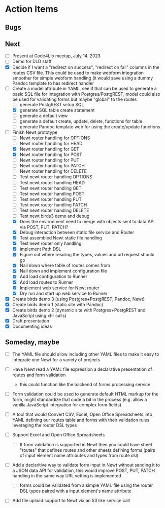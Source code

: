 
# Action Items

## Bugs

## Next

- [ ] Present at Code4Lib meetup, July 14, 2023
- [ ] Demo for DLD staff
- [x] Decide if I want a "redirect on success", "redirect on fail" columns in the routes CSV file. This could be used to make webform integration smoother for simple webform handling (it would save using a dummy Pandoc template to has redirect handler
- [ ] Create a model attribute in YAML, see if that can be used to generate a basic SQL file for integration with Postgres/PostgREST, model could also be used for validating forms but maybe "global" to the routes
    - [ ] generate PostgREST setup SQL
    - [x] generate SQL table create statement
    - [ ] generate a default view
    - [ ] generate a default create, update, delete, functions for table
    - [ ] generate Pandoc template web for using the create/update functions 
- [ ] Finish Newt prototype
    - [ ] Newt router handling for OPTIONS
    - [ ] Newt router handling for HEAD
    - [x] Newt router handling for GET
    - [x] Newt router handling for POST
    - [ ] Newt router handling for PUT
    - [ ] Newt router handling for PATCH
    - [ ] Newt router handling for DELETE
    - [ ] Test newt router handling OPTIONS
    - [ ] Test newt router handling HEAD
    - [ ] Test newt router handling GET
    - [ ] Test newt router handling POST
    - [ ] Test newt router handling PUT
    - [ ] Test newt router handling PATCH
    - [ ] Test newt router handling DELETE
    - [ ] Test newt birds3 demo and debug
    - [x] Does the environment need to merge with objects sent to data API via POST, PUT, PATCH?
    - [x] Debug interaction between static file service and Router
    - [x] Test assembled Newt static file handling
    - [x] Test newt router only handling
    - [x] implement Path DSL
    - [x] Figure out where resoling the types, values and url request should go
    - [x] Nail down where table of routes comes from
    - [x] Nail down and implement configuration file
    - [x] Add load configuration to Runner
    - [x] Add load routes to Runner
    - [x] Implement web service for Newt router
    - [x] Dry run and start up web service to Runner
- [x] Create birds demo 3 (using Postgres+PostgREST, Pandoc, Newt)
- [x] Create birds demo 1 (static site with Pandoc)
- [x] Create birds demo 2 (dynamic site with Postgres+PostgREST and JavaScript using xhr calls)
- [x] Draft presentation
- [x] Documenting ideas

## Someday, maybe

- [ ] The YAML file should allow including other YAML files to make it easy to integrate one Newt for a variety of projects
- [ ] Have Newt read a YAML file expression a declarative presentation of routes and form validation
	- this could function like the backend of forms processing service
- [ ] Form validation could be  used to generate default HTML markup for the form, might standardize that code a bit in the process (e.g. allow a vanilla JavaScript integration for complex form fields)
- [ ] A tool that would Convert CSV, Excel, Open Office Spreadsheets into YAML defining our routes table and forms with their validation rules leveraging the router DSL types
- [ ] Support Excel and Open Office Spreadsheets
	- [ ] If form validation is supported in Newt then you could have sheet "routes" that defines routes and other sheets defining forms (pairs of input element name attributes and types from route dsl)
- [ ] Add a declaritive way to validate form input in Newt without sending it to a JSON data API for validation, this would improve POST, PUT, PATCH handling in the same way URL vetting is implemented
	- [ ] forms could be validated from a simple YAML file using the router DSL types paired with a input element's name attribute
- [ ] Add file upload support to Newt via an S3 like service call

